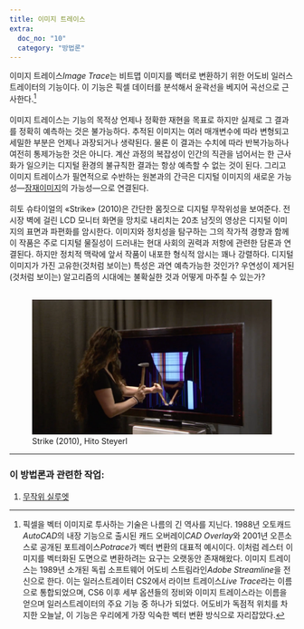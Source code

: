 ```yaml
---
title: 이미지 트레이스
extra:
  doc_no: "10"
  category: "방법론"
---
```

이미지 트레이스*Image Trace*는 비트맵 이미지를 벡터로 변환하기 위한 어도비 일러스트레이터의 기능이다. 이 기능은 픽셀 데이터를 분석해서 윤곽선을 베지어 곡선으로 근사한다.[^1]
<br><br>
이미지 트레이스는 기능의 목적상 언제나 정확한 재현을 목표로 하지만 실제로 그 결과를 정확히 예측하는 것은 불가능하다. 추적된 이미지는 여러 매개변수에 따라 변형되고 세밀한 부분은 언제나 과장되거나 생략된다. 물론 이 결과는 수치에 따라 반복가능하나 여전히 통제가능한 것은 아니다. 계산 과정의 복잡성이 인간의 직관을 넘어서는 한 근사화가 일으키는 디지털 환경의 불규칙한 결과는 항상 예측할 수 없는 것이 된다. 그리고 이미지 트레이스가 필연적으로 수반하는 원본과의 간극은 디지털 이미지의 새로운 가능성—[잠재이미지](/kr/thought/th-001/)의 가능성—으로 연결된다.
<br><br>
히토 슈타이얼의 «Strike» (2010)은 간단한 몸짓으로 디지털 무작위성을 보여준다. 전시장 벽에 걸린 LCD 모니터 화면을 망치로 내리치는 20초 남짓의 영상은 디지털 이미지의 표면과 파편화를 암시한다. 이미지와 정치성을 탐구하는 그의 작가적 경향과 함께 이 작품은 주로 디지털 물질성이 드러내는 현대 사회의 권력과 저항에 관련한 담론과 연결된다. 하지만 정치적 맥락에 앞서 작품이 내포한 형식적 암시는 꽤나 강렬하다. 디지털 이미지가 가진 고유한(것처럼 보이는) 특성은 과연 예측가능한 것인가? 우연성이 제거된(것처럼 보이는) 알고리즘의 시대에는 불확실한 것과 어떻게 마주칠 수 있는가?
<br><br>
<figure class="img--full">
  <img src="/media/method/strike-hito-steyerl-2010.webp" alt="Strike">
  <figcaption>Strike (2010), Hito Steyerl</figcaption>
</figure>
 

***

### 이 방법론과 관련한 작업:  
1. [무작위 실루엣](/kr/works/project/pr-003/)

[^1]: 픽셀을 벡터 이미지로 투사하는 기술은 나름의 긴 역사를 지닌다. 1988년 오토캐드*AutoCAD*의 내장 기능으로 출시된 캐드 오버레이*CAD Overlay*와 2001년 오픈소스로 공개된 포트레이스*Potrace*가 벡터 변환의 대표적 예시이다. 이처럼 레스터 이미지를 벡터화된 도면으로 변환하려는 요구는 오랫동안 존재해왔다. 이미지 트레이스는 1989년 소개된 독립 소프트웨어 어도비 스트림라인*Adobe Streamline*을 전신으로 한다. 이는 일러스트레이터 CS2에서 라이브 트레이스*Live Trace*라는 이름으로 통합되었으며, CS6 이후 세부 옵션들의 정비와 이미지 트레이스라는 이름을 얻으며 일러스트레이터의 주요 기능 중 하나가 되었다. 어도비가 독점적 위치를 차지한 오늘날, 이 기능은 우리에게 가장 익숙한 벡터 변환 방식으로 자리잡았다.